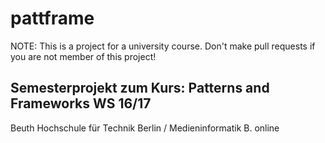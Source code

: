 # pattframe
NOTE: This is a project for a university course. Don't make pull requests if you are not member of this project!

## Semesterprojekt zum Kurs: Patterns and Frameworks WS 16/17

Beuth Hochschule für Technik Berlin / Medieninformatik B. online